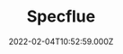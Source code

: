 ---
date: 2022-02-04T10:52:59.000Z
title: Specflue
latitude: 52.041146782602105
longitude: 0.7492804039038526
category: checkin
---